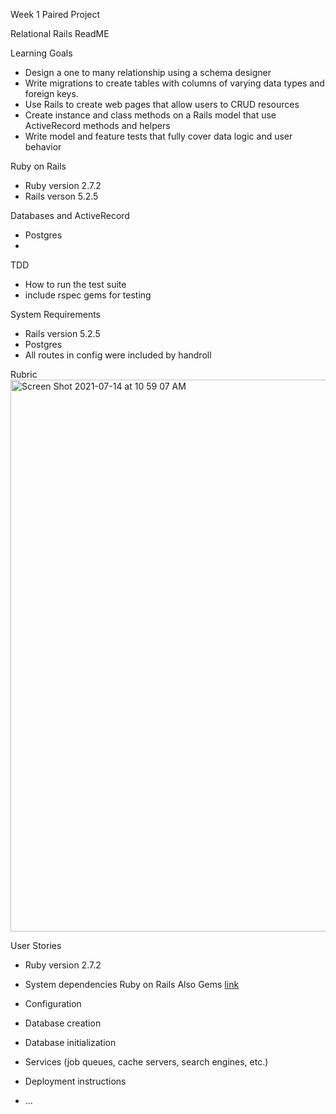 Week 1 Paired Project 

Relational Rails ReadME

Learning Goals
- Design a one to many relationship using a schema designer
- Write migrations to create tables with columns of varying data types and foreign keys.
- Use Rails to create web pages that allow users to CRUD resources
- Create instance and class methods on a Rails model that use ActiveRecord methods and helpers
- Write model and feature tests that fully cover data logic and user behavior

Ruby on Rails
* Ruby version
  2.7.2
 * Rails verson 5.2.5

Databases and ActiveRecord
- Postgres
- 
TDD
* How to run the test suite
* include rspec gems for testing

System Requirements
- Rails version 5.2.5
- Postgres
- All routes in config were included by handroll

Rubric
<img width="883" alt="Screen Shot 2021-07-14 at 10 59 07 AM" src="https://user-images.githubusercontent.com/80132364/125670330-47f2a403-82dd-4fd0-bb02-63dc659e4abb.png">



User Stories



* Ruby version
  2.7.2
* System dependencies
  Ruby on Rails
  Also Gems 
  [link](https://r-docs.synapse.org/articles/systemDependencies.html)
  
* Configuration
  
* Database creation

* Database initialization



* Services (job queues, cache servers, search engines, etc.)

* Deployment instructions

* ...
